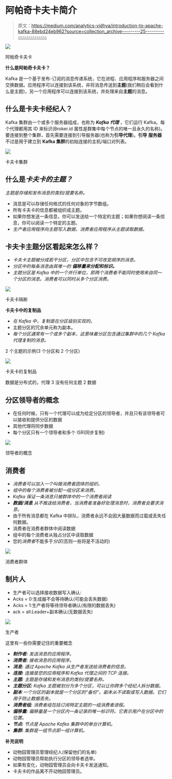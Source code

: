 # 阿帕奇卡夫卡简介

> 原文：<https://medium.com/analytics-vidhya/introduction-to-apache-kafka-88ebd24eb962?source=collection_archive---------25----------------------->

![](img/e05f86e8ac20b8788ec8cb7e3e550276.png)

阿帕奇卡夫卡

**什么是阿帕奇卡夫卡？**

Kafka 是一个基于发布-订阅的消息传递系统，它在进程、应用程序和服务器之间交换数据。应用程序可以连接到该系统，并将消息传送到**主题**(我们稍后会看到什么是主题)，另一个应用程序可以连接到该系统，并处理来自**主题**的消息。

## **什么是卡夫卡经纪人？**

Kafka 集群由一个或多个服务器组成，也称为 ***Kafka 代理*** ，它们运行 Kafka。每个代理都用其 ID 来标识(Broker.id 属性是群集中每个节点的唯一且永久的名称)。要连接到整个集群，首先需要连接到引导服务器(也称为**引导代理**)。**引导** **服务器**不过是用于建立到 **Kafka 集群**的初始连接的主机/端口对列表。

![](img/3455bac29552ee7dadbec1abd2d5e196.png)

卡夫卡集群

## **什么是*卡夫卡的主题？***

*主题是存储和发布消息的类别/提要名称。*

*   消息是可以存储任何格式的任何对象的字节数组。
*   所有卡夫卡的信息都被组织成主题。
*   如果你想发送一条信息，你可以发送给一个特定的主题；如果你想阅读一条信息，你可以阅读一个特定的主题。
*   *生产者应用程序向主题写入数据，消费者应用程序从主题读取数据。*

## **卡夫卡主题分区看起来怎么样？**

*   *卡夫卡主题被分成若干分区，分区中包含不可改变顺序的消息。*
*   *分区中的每条消息由其唯一的* ***偏移量来分配和标识。***
*   *主题分区是 Kafka 中的一个并行单位，即两个消费者不能同时使用来自同一个分区的消息。消费者可以同时从多个分区消费。*

![](img/59a160aea3692fc1085c51875bb9a28e.png)

卡夫卡隔断

**卡夫卡中的复制品**

*   *在 Kafka 中，复制是在分区级别实现的。*
*   主题分区的冗余单元称为副本。
*   *每个分区通常有一个或多个副本，这意味着分区包含通过集群中的几个 Kafka 代理复制的消息。*

2 个主题的示例(3 个分区和 2 个分区)

![](img/e466c782482cf381990df89d22d9eec5.png)

卡夫卡的复制品

数据是分布式的，代理 3 没有任何主题 2 数据

## **分区领导者的概念**

*   在任何时候，只有一个代理可以成为给定分区的领导者，并且只有该领导者可以接收和提供分区的数据
*   其他代理将同步数据
*   每个分区只有一个领导者和多个 ISR(同步复制)

![](img/f7b5393313161e3e8ae76b0528f2a6ba.png)

领导者的概念

## **消费者**

*   *消费者可以加入一个叫做消费者团体的组织。*
*   *组中的每个消费者被分配一组分区来消费。*
*   *Kafka 保证一条消息只被群体中的一个消费者阅读*
*   ***数据/消息*** *从不推送给消费者，当消费者准备好处理消息时，消费者会要求消息。*
*   由于所有消息都在 Kafka 中排队，消费者永远不会因大量数据而过载或丢失任何数据。
*   消费者在消费者群体中阅读数据
*   组中的每个消费者从独占分区中读取数据
*   您的*消费者*不能多于*分区*(否则一些将是不活动的)

![](img/c516174c3230fe8407a663c2dd3bc07b.png)

消费者群体

## **制片人**

*   生产者可以选择接收数据写入确认:
*   Acks = 0:生成器不会等待确认(可能会丢失数据)
*   Acks = 1:生产者将等待领导者确认(有限的数据丢失)
*   ack = all:Leader+副本确认(无数据丢失)

![](img/ce138d8ed10112b37202d0aec6bc545b.png)

生产者

这里有一些你需要记住的重要概念

*   ***制作者:*** *发送消息的应用程序。*
*   ***消费者:*** *接收消息的应用程序。*
*   ***消息:*** *通过 Apache Kafka 从生产者发送给消费者的信息。*
*   ***连接:*** *连接是您的应用程序和 Kafka 代理之间的 TCP 连接。*
*   ***主题:*** *主题是存储和发布消息的类别/提要名称。*
*   ***主题分区:*** *Kafka 主题被划分为多个分区，可以让你跨多个经纪人拆分数据。*
*   ***副本*** *一个分区的副本就是一个分区的“备份”。副本从不读取或写入数据。它们用于防止数据丢失。*
*   ***消费者组:*** *消费者组包括订阅特定主题的一组消费者进程。*
*   ***偏移量:*** *偏移量是一个分区内一条记录的唯一标识符。它表示用户在分区中的位置。*
*   ***节点:*** *节点是 Apache Kafka 集群中的单台计算机。*
*   ***集群:*** *集群是一组节点即一组计算机。*

**补充说明**

*   动物园管理员管理经纪人(保留他们的名单)
*   动物园管理员帮助执行分区的领导者选举。
*   如果有变化，动物园管理员会向卡夫卡发送通知。
*   卡夫卡的作品离不开动物园管理员。